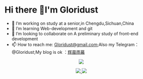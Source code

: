 # Hi there 👋I'm Gloridust

- 🔭 I’m working on study at a senior,in Chengdu,Sichuan,China
- 🌱 I’m learning Web-development and git
- 👯 I’m looking to collaborate on A preliminary study of front-end development
- 📫 How to reach me: Gloridust@gmail.com;Also my Telegram：@Gloridust;My blog is ok ：[辉晨雨幕](https://gloridust.xyz)


<p align="center">
  <a href="https://github.com/Gloridust">
    <img src="https://github-readme-stats-eight-theta.vercel.app/api?username=Gloridust&show_icons=true&theme=algolia&include_all_commits=true&count_private=true&hide=prs,issues"/>
  </a>
</p>
 
<p align="center">
  <a href="https://github.com/Gloridust">
    <img src="https://github-readme-stats-eight-theta.vercel.app/api/top-langs/?username=Gloridust&layout=compact&langs_count=8&theme=algolia"/>
  </a>
  <a href="https://Gloridust.github.io">
    <img src="https://github-readme-stats.anuraghazra1.vercel.app/api/pin/?username=Gloridust&repo=Gloridust.github.io&theme=algolia" />
  </a>
</p>
